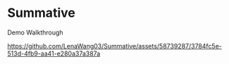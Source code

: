 # Summative

Demo Walkthrough


https://github.com/LenaWang03/Summative/assets/58739287/3784fc5e-513d-4fb9-aa41-e280a37a387a

